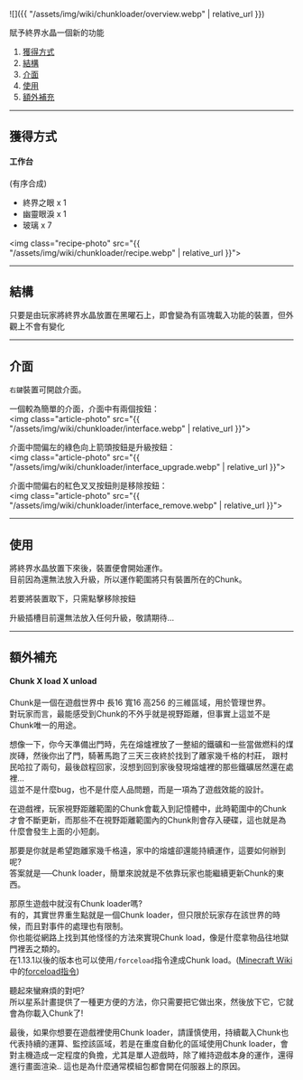 ![]({{ "/assets/img/wiki/chunkloader/overview.webp" | relative_url }})  

賦予終界水晶一個新的功能

<div class="article-content">
<ol>
    <li><a href="#獲得方式">獲得方式</a></li>
    <li><a href="#結構">結構</a></li>
    <li><a href="#介面">介面</a></li>
    <li><a href="#使用">使用</a></li>
	<li><a href="#額外補充">額外補充</a></li>
</ol>
</div>

---

## 獲得方式

#### 工作台

(有序合成)

- 終界之眼 x 1
- 幽靈眼淚 x 1
- 玻璃 x 7

<img class="recipe-photo" src="{{ "/assets/img/wiki/chunkloader/recipe.webp" | relative_url }}">

---

## 結構

只要是由玩家將終界水晶放置在黑曜石上，即會變為有區塊載入功能的裝置，但外觀上不會有變化

---

## 介面

`右鍵`裝置可開啟介面。

一個較為簡單的介面，介面中有兩個按鈕：  
<img class="article-photo" src="{{ "/assets/img/wiki/chunkloader/interface.webp" | relative_url }}">

介面中間偏左的綠色向上箭頭按鈕是升級按鈕：  
<img class="article-photo" src="{{ "/assets/img/wiki/chunkloader/interface_upgrade.webp" | relative_url }}">

介面中間偏右的紅色叉叉按鈕則是移除按鈕：  
<img class="article-photo" src="{{ "/assets/img/wiki/chunkloader/interface_remove.webp" | relative_url }}">

---

## 使用

將終界水晶放置下來後，裝置便會開始運作。  
目前因為還無法放入升級，所以運作範圍將只有裝置所在的Chunk。

若要將裝置取下，只需點擊移除按鈕

升級插槽目前還無法放入任何升級，敬請期待...

---

## 額外補充

#### Chunk X load X unload

Chunk是一個在遊戲世界中 長16 寬16 高256 的三維區域，用於管理世界。  
對玩家而言，最能感受到Chunk的不外乎就是視野距離，但事實上這並不是Chunk唯一的用途。  

想像一下，你今天準備出門時，先在熔爐裡放了一整組的鐵礦和一些當做燃料的煤炭磚，然後你出了門，騎著馬跑了三天三夜終於找到了離家幾千格的村莊，
跟村民哈拉了兩句，最後啟程回家，沒想到回到家後發現熔爐裡的那些鐵礦居然還在處裡...  
這並不是什麼bug，也不是什麼人品問題，而是一項為了遊戲效能的設計。

在遊戲裡，玩家視野距離範圍的Chunk會載入到記憶體中，此時範圍中的Chunk才會不斷更新，而那些不在視野距離範圍內的Chunk則會存入硬碟，這也就是為什麼會發生上面的小短劇。

那要是你就是希望跑離家幾千格遠，家中的熔爐卻還能持續運作，這要如何辦到呢?  
答案就是──Chunk loader，簡單來說就是不依靠玩家也能繼續更新Chunk的東西。

那原生遊戲中就沒有Chunk loader嗎?  
有的，其實世界重生點就是一個Chunk loader，但只限於玩家存在該世界的時候，而且對事件的處理也有限制。  
你也能從網路上找到其他怪怪的方法來實現Chunk load，像是什麼拿物品往地獄門裡丟之類的。  
在1.13.1以後的版本也可以使用`/forceload`指令達成Chunk load。([Minecraft Wiki](https://minecraft.gamepedia.com/Minecraft_Wiki)中的[forceload指令](https://minecraft.gamepedia.com/Commands/forceload))

聽起來蠻麻煩的對吧?  
所以星系計畫提供了一種更方便的方法，你只需要把它做出來，然後放下它，它就會為你載入Chunk了!

最後，如果你想要在遊戲裡使用Chunk loader，請謹慎使用，持續載入Chunk也代表持續的運算、監控該區域，若是在重度自動化的區域使用Chunk loader，會對主機造成一定程度的負擔，尤其是單人遊戲時，除了維持遊戲本身的運作，還得進行畫面渲染.. 這也是為什麼通常模組包都會開在伺服器上的原因。
